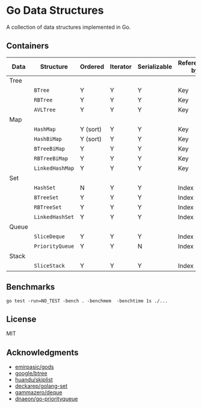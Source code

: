 # Go Data Structures

A collection of data structures implemented in Go.

## Containers

| **Data** | **Structure**   | **Ordered** | **Iterator** | **Serializable** | **Referenced by** | **Implemented** |
| -------- | --------------- | ----------- | ------------ | ---------------- | ----------------- | --------------- |
| Tree     |                 |             |              |                  |                   |                 |
|          | `BTree`         | Y           | Y            | Y                | Key               | √               |
|          | `RBTree`        | Y           | Y            | Y                | Key               | √               |
|          | `AVLTree`       | Y           | Y            | Y                | Key               | √               |
| Map      |                 |             |              |                  |                   |                 |
|          | `HashMap`       | Y (sort)    | Y            | Y                | Key               | √               |
|          | `HashBiMap`     | Y (sort)    | Y            | Y                | Key               | √               |
|          | `BTreeBiMap`    | Y           | Y            | Y                | Key               | √               |
|          | `RBTreeBiMap`   | Y           | Y            | Y                | Key               | √               |
|          | `LinkedHashMap` | Y           | Y            | Y                | Key               | √               |
| Set      |                 |             |              |                  |                   |                 |
|          | `HashSet`       | N           | Y            | Y                | Index             | √               |
|          | `BTreeSet`      | Y           | Y            | Y                | Index             | √               |
|          | `RBTreeSet`     | Y           | Y            | Y                | Index             | √               |
|          | `LinkedHashSet` | Y           | Y            | Y                | Index             | √               |
| Queue    |                 |             |              |                  |                   |                 |
|          | `SliceDeque`    | Y           | Y            | Y                | Index             | √               |
|          | `PriorityQueue` | Y           | Y            | N                | Index             | √               |
| Stack    |                 |             |              |                  |                   |                 |
|          | `SliceStack`    | Y           | Y            | Y                | Index             | √               |

## Benchmarks

```shell
go test -run=NO_TEST -bench . -benchmem  -benchtime 1s ./...
```

## License

MIT

## Acknowledgments

- [emirpasic/gods](https://github.com/emirpasic/gods)
- [google/btree](https://github.com/google/btree/tree/master)
- [huandu/skiplist](https://github.com/huandu/skiplist)
- [deckarep/golang-set](https://github.com/deckarep/golang-set)
- [gammazero/deque](https://github.com/gammazero/deque)
- [dnaeon/go-priorityqueue](https://github.com/dnaeon/go-priorityqueue)
